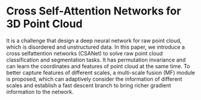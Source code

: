 # Cross Self-Attention Networks for 3D Point Cloud
It is a challenge that design a deep neural network for raw point cloud, which
is disordered and unstructured data. In this paper, we introduce a cross selfattention networks (CSANet) to solve raw point cloud classification and segmentation tasks. It has permutation invariance and can learn the coordinates and
features of point cloud at the same time. To better capture features of different scales, a multi-scale fusion (MF) module is proposed, which can adaptively
consider the information of different scales and establish a fast descent branch
to bring richer gradient information to the network.
